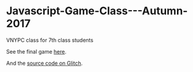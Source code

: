 # Javascript-Game-Class---Autumn-2017
VNYPC class for 7th class students

See the final game [here](https://handy-sycamore.glitch.me/).

And the [source code on Glitch](https://handy-sycamore.glitch.me).
